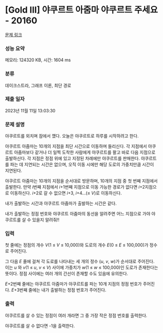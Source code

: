 # [Gold III] 야쿠르트 아줌마 야쿠르트 주세요 - 20160 

[문제 링크](https://www.acmicpc.net/problem/20160) 

### 성능 요약

메모리: 124320 KB, 시간: 1604 ms

### 분류

데이크스트라, 그래프 이론, 최단 경로

### 제출 일자

2023년 11월 11일 13:03:30

### 문제 설명

<p>야쿠르트를 외치며 잠에서 깼다. 오늘은 야쿠르트로 하루를 시작하려고 한다.</p>

<p>야쿠르트 아줌마는 10개의 지점을 최단 시간으로 이동하며 들리신다. 각 지점에서 야쿠르트 아줌마보다 같거나 더 일찍 도착한 사람에게 야쿠르트를 팔고 바로 다음 지점으로 출발하신다. 각 지점은 정점 위에 있고 지정된 차례에만 야쿠르트를 판매한다. 야쿠르트를 파는 데 지연되는 시간은 없으며, 오직 이동 시에만 해당 도로의 가중치만큼 시간이 지연된다.</p>

<p>야쿠르트 아줌마는 10개의 지점을 순서대로 방문하며, 10개의 지점 중 첫 번째 지점에서 출발한다. 만약 <em>i</em>번째 지점에서 <em>i</em>+1번째 지점으로 이동 가능한 경로가 없다면 <em>i</em>+2지점으로 이동하신다. <em>i</em>+2로 갈 수 없으면 <em>i</em>+3, <em>i</em>+4...(≤ <em>V</em>)로 이동하신다.</p>

<p>내가 출발하는 시간과 야쿠르트 아줌마가 출발하는 시간은 같다.</p>

<p>내가 출발하는 정점 번호와 야쿠르트 아줌마의 동선을 알려주면 어느 지점으로 가야 야쿠르트를 살 수 있을지 알려줘!!</p>

### 입력 

 <p>첫 줄에는 정점의 개수 <em>V</em>(1 ≤ <em>V</em> ≤ 10,000)와 도로의 개수 <em>E</em>(0 ≤ <em>E</em> ≤ 100,000)가 정수로 주어진다.</p>

<p>그 다음 <em>E</em> 줄에 걸쳐 각 도로를 나타내는 세 개의 정수 (<em>u</em>, <em>v</em>, <em>w</em>)가 순서대로 주어진다. 이는 <em>u</em> 와 <em>v</em>(1 ≤ <em>u</em>, <em>v</em> ≤ <em>V</em>) 사이에 가중치가 <em>w</em>(1 ≤ <em>w</em> ≤ 100,000)인 도로가 존재한다는 뜻이다. 정점 사이에는 여러 개의 간선이 존재할 수도 있음에 유의한다.</p>

<p><em>E</em>+2번째 줄에는 야쿠르트 아줌마가 야쿠르트를 파는 10개 지점의 정점 번호가 주어진다. <em>E</em>+3번째 줄에는 내가 출발하는 정점 번호가 주어진다.</p>

### 출력 

 <p>야쿠르트를 살 수 있는 정점이 여러 개라면 그 중 가장 작은 정점 번호를 출력한다.</p>

<p>야쿠르트를 살 수 없다면 -1을 출력한다.</p>

